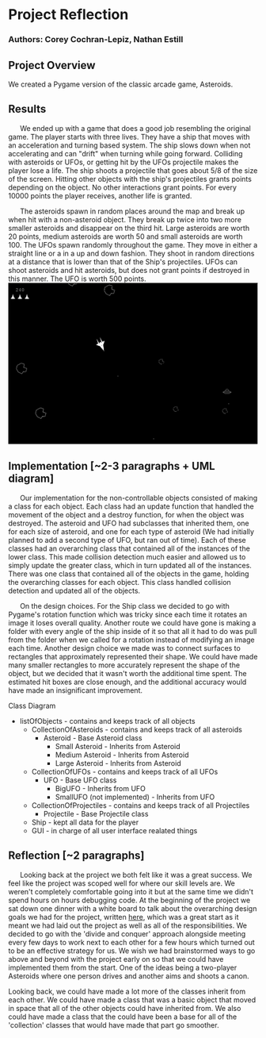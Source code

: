 # Project Reflection
### Authors: Corey Cochran-Lepiz, Nathan Estill

## Project Overview

We created a Pygame version of the classic arcade game, Asteroids.

## Results

&nbsp;&nbsp;&nbsp;&nbsp;&nbsp;&nbsp;We ended up with a game that does a good job resembling the original game. The player starts with three lives. They have a ship that moves with an acceleration and turning based system. The ship slows down when not accelerating and can "drift" when turning while going forward. Colliding with asteroids or UFOs, or getting hit by the UFOs projectile makes the player lose a life. The ship shoots a projectile that goes about 5/8 of the size of the screen. Hitting other objects with the ship's projectiles grants points depending on the object. No other interactions grant points. For every 10000 points the player receives, another life is granted.

&nbsp;&nbsp;&nbsp;&nbsp;&nbsp;&nbsp;The asteroids spawn in random places around the map and break up when hit with a non-asteroid object. They break up twice into two more smaller asteroids and disappear on the third hit. Large asteroids are worth 20 points, medium asteroids are worth 50 and small asteroids are worth 100. The UFOs spawn randomly throughout the game. They move in either a straight line or a in a up and down fashion. They shoot in random directions at a distance that is lower than that of the Ship's projectiles. UFOs can shoot asteroids and hit asteroids, but does not grant points if destroyed in this manner. The UFO is worth 500 points.
![A screen shot of the game working](FullGame.png)

## Implementation [~2-3 paragraphs + UML diagram]
&nbsp;&nbsp;&nbsp;&nbsp;&nbsp;&nbsp;Our implementation for the non-controllable objects consisted of making a class for each object. Each class had an update function that handled the movement of the object and a destroy function, for when the object was destroyed. The asteroid and UFO had subclasses that inherited them, one for each size of asteroid, and one for each type of asteroid (We had initially planned to add a second type of UFO, but ran out of time). Each of these classes had an overarching class that contained all of the instances of the lower class. This made collision detection much easier and allowed us to simply update the greater class, which in turn updated all of the instances. There was one class that contained all of the objects in the game, holding the overarching classes for each object. This class handled collision detection and updated all of the objects.

&nbsp;&nbsp;&nbsp;&nbsp;&nbsp;&nbsp;On the design choices. For the Ship class we decided to go with Pygame's rotation function which was tricky since each time it rotates an image it loses overall quality. Another route we could have gone is making a folder with every angle of the ship inside of it so that all it had to do was pull from the folder when we called for a rotation instead of modifying an image each time. Another design choice we made was to connect surfaces to rectangles that approximately represented their shape. We could have made many smaller rectangles to more accurately represent the shape of the object, but we decided that it wasn't worth the additional time spent. The estimated hit boxes are close enough, and the additional accuracy would have made an insignificant improvement.

Class Diagram
* listOfObjects - contains and keeps track of all objects
  * CollectionOfAsteroids - contains and keeps track of all asteroids
    * Asteroid - Base Asteroid class
      * Small Asteroid - Inherits from Asteroid
      * Medium Asteroid - Inherits from Asteroid
      * Large Asteroid - Inherits from Asteroid
  * CollectionOfUFOs - contains and keeps track of all UFOs
    * UFO - Base UFO class
      * BigUFO - Inherits from UFO
      * SmallUFO (not implemented) - Inherits from UFO
  * CollectionOfProjectiles - contains and keeps track of all Projectiles
    * Projectile - Base Projectile class
  * Ship - kept all data for the player
  * GUI - in charge of all user interface realated things

## Reflection [~2 paragraphs]
<!-- The thing below is to indent. It's HTML basically -->
&nbsp;&nbsp;&nbsp;&nbsp;&nbsp;&nbsp;Looking back at the project we both felt like it was a great success. We feel like the project was scoped well for where our skill levels are. We weren't completely comfortable going into it but at the same time we didn't spend hours on hours debugging code. At the beginning of the project we sat down one dinner with a white board to talk about the overarching design goals we had for the project, written [here](keepInMind.md), which was a great start as it meant we had laid out the project as well as all of the responsibilities. We decided to go with the 'divide and conquer' approach alongside meeting every few days to work next to each other for a few hours which turned out to be an effective strategy for us. We wish we had brainstormed ways to go above and beyond with the project early on so that we could have implemented them from the start. One of the ideas being a two-player Asteroids where one person drives and another aims and shoots a canon.

Looking back, we could have made a lot more of the classes inherit from each other. We could have made a class that was a basic object that moved in space that all of the other objects could have inherited from. We also could have made a class that the could have been a base for all of the 'collection' classes that would have made that part go smoother.
